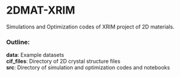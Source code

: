 # 2DMAT-XRIM
Simulations and Optimization codes of XRIM project of 2D materials.

### Outline:
__data__: Example datasets  
__cif_files__: Directory of 2D crystal structure files  
__src__: Directory of simulation and optimization codes and notebooks
